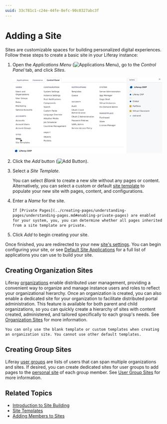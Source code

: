```yaml
---
uuid: 33c781c1-c24e-44fe-8efc-90c0327abc3f
---
```

# Adding a Site

Sites are customizable spaces for building personalized digital experiences. Follow these steps to create a basic site in your Liferay instance:

1. Open the *Applications Menu* (![Applications Menu](../../images/icon-applications-menu.png)), go to the *Control Panel* tab, and click *Sites*.

    ![Open the Sites application.](./adding-a-site/images/01.png)

1. Click the *Add* button (![Add Button](../../images/icon-add.png)).

1. Select a *Site Template*.

    You can select *Blank* to create a new site without any pages or content. Alternatively, you can select a custom or default [site template](./site-templates.md) to populate your new site with pages, content, and configurations.

1. Enter a *Name* for the site.

   ```{note}
   If [Private Pages](../creating-pages/understanding-pages/understanding-pages.md#enabling-private-pages) are enabled for your system, you, you can determine whether all pages inherited from a site template are private.
   ```

1. Click *Add* to begin creating your site.

Once finished, you are redirected to your new [site's settings](../site-settings/site-settings-ui-reference.md). You can begin configuring your site, or see [Default Site Applications](./default-site-applications.md) for a full list of applications you can use to build your site.

## Creating Organization Sites

Liferay [organizations](../../users-and-permissions/organizations/understanding-organizations.md) enable distributed user management, providing a convenient way to organize and manage instance users and roles to reflect your organizational hierarchy. Once an organization is created, you can also enable a dedicated site for your organization to facilitate distributed portal administration. This feature is available for both parent and child organizations, so you can quickly create a hierarchy of sites with content created, administered, and tailored specifically to each group's needs. See [Organization Sites](../../users-and-permissions/organizations/organization-sites.md) for more information.

```{note}
You can only use the blank template or custom templates when creating an organization site. You cannot use other default templates.
```

## Creating Group Sites

Liferay [user groups](../../users-and-permissions/user-groups/creating-and-managing-user-groups.md) are lists of users that can span multiple organizations and sites. If desired, you can create dedicated sites for user groups to add pages to the [personal site](./personal-sites.md) of each group member. See [User Group Sites](../../users-and-permissions/user-groups/user-group-sites.md) for more information.

## Related Topics

* [Introduction to Site Building](../introduction-to-site-building.md)
* [Site Templates](./site-templates.md)
* [Adding Members to Sites](./site-membership/adding-members-to-sites.md)
